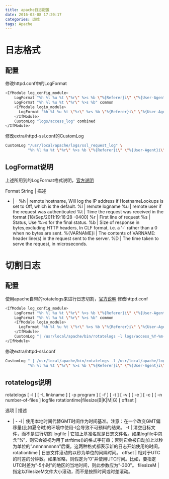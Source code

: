 ```yaml
---
title: apache日志配置
date: 2016-03-08 17:20:17
categories: 运维
tags: Apache
---
```


# 日志格式

## 配置
修改httpd.conf中的LogFormat
```bash
<IfModule log_config_module>
    LogFormat "%h %l %u %t \"%r\" %>s %b \"%{Referer}i\" \"%{User-Agent}i\" \"%{X-Forwarded-For}i\" %D \"%{Host}i\" " combined
    LogFormat "%h %l %u %t \"%r\" %>s %b" common
    <IfModule logio_module>
      LogFormat "%h %l %u %t \"%r\" %>s %b \"%{Referer}i\" \"%{User-Agent}i\" %I %O" combinedio
    </IfModule>
    CustomLog "logs/access_log" combined
</IfModule>
```
修改extra/httpd-ssl.conf的CustomLog
```bash
CustomLog "/usr/local/apache/logs/ssl_request_log" \
          "%h %l %u %t \"%r\" %>s %b \"%{Referer}i\" \"%{User-Agent}i\" \"%{X-Forwarded-For}i\" %D \"%{Host}i\" %{SSL_PROTOCOL}x %{SSL_CIPHER}x 
```
<!-- more -->

## LogFormat说明
上述所用到的LogFormat格式说明，[官方说明](http://httpd.apache.org/docs/current/mod/mod_log_config.html)

Format String | 描述
- | -
%h | remote hostname, Will log the IP address if HostnameLookups is set to Off, which is the default.
%l | remote logname
%u | remote user if the request was authenticated
%t | Time the request was received in the format [18/Sep/2011:19:18:28 -0400]
%r | First line of request
%s | Status, Use %>s for the final status.
%b | Size of response in bytes,excluding HTTP headers, In CLF format, i.e. a '-' rather than a 0 when no bytes are sent.
%{VARNAME}i | The contents of VARNAME: header line(s) in the request sent to the server. 
%D | The time taken to serve the request, in microseconds.

# 切割日志

## 配置
使用apache自带的rotatelogs来进行日志切割，[官方说明](https://httpd.apache.org/docs/2.4/programs/rotatelogs.html)
修改httpd.conf
```bash
<IfModule log_config_module>
    LogFormat "%h %l %u %t \"%r\" %>s %b \"%{Referer}i\" \"%{User-Agent}i\" \"%{X-Forwarded-For}i\" %D \"%{Host}i\" " combined
    LogFormat "%h %l %u %t \"%r\" %>s %b" common
    <IfModule logio_module>
      LogFormat "%h %l %u %t \"%r\" %>s %b \"%{Referer}i\" \"%{User-Agent}i\" %I %O" combinedio
    </IfModule>
    CustomLog "| /usr/local/apache/bin/rotatelogs -l logs/access_%Y-%m-%d.log 86400" combined
</IfModule>
```
修改extra/httpd-ssl.conf
```bash
CustomLog " | /usr/local/apache/bin/rotatelogs -l /usr/local/apache/logs/access_ssl_%Y-%m-%d.log 86400" \
          "%h %l %u %t \"%r\" %>s %b \"%{Referer}i\" \"%{User-Agent}i\" \"%{X-Forwarded-For}i\" %D \"%{Host}i\" %{SSL_PROTOCOL}x %{SSL_CIPHER}x 
```

## rotatelogs说明

rotatelogs [ -l ] [ -L linkname ] [ -p program ] [ -f ] [ -t ] [ -v ] [ -e ] [ -c ] [ -n number-of-files ] logfile rotationtime|filesize(B|K|M|G) [ offset ]

选项 | 描述
- | -
-l | 使用本地时间代替GMT时间作为时间基准。注意：在一个改变GMT偏移量(比如夏令时)的环境中使用-l会导致不可预料的结果。
-t | 清空目标文件，而不是进行切割
logfile | 它加上基准名就是日志文件名。如果logfile中包含”%”，则它会被视为用于strftime()的格式字符串；否则它会被自动加上以秒为单位的”.nnnnnnnnnn”后缀。这两种格式都表示新的日志开始使用的时间。
rotationtime | 日志文件滚动的以秒为单位的间隔时间。
offset | 相对于UTC的时差的分钟数。如果省略，则假定为”0″并使用UTC时间。比如，要指定UTC时差为”-5小时”的地区的当地时间，则此参数应为”-300″。
filesizeM | 指定以filesizeM文件大小滚动，而不是按照时间或时差滚动。


